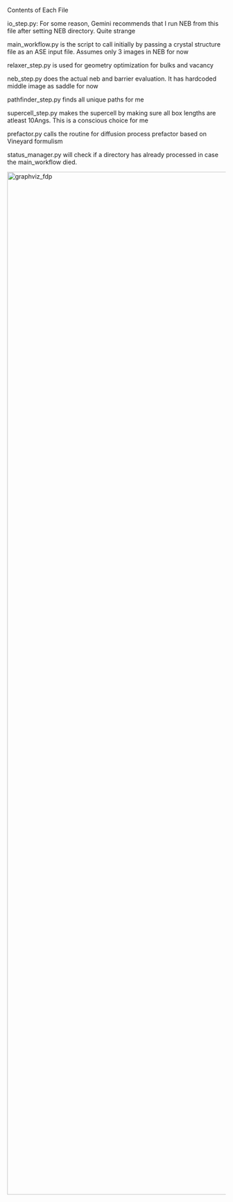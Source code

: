 Contents of Each File

io_step.py: For some reason, Gemini recommends that I run NEB from this file after setting NEB directory. Quite strange

main_workflow.py is the script to call initially by passing a crystal structure file as an ASE input file. Assumes only 3 images in NEB for now

relaxer_step.py is used for geometry optimization for bulks and vacancy

neb_step.py does the actual neb and barrier evaluation. It has hardcoded middle image as saddle for now

pathfinder_step.py finds all unique paths for me

supercell_step.py makes the supercell by making sure all box lengths are atleast 10Angs. This is a conscious choice for me

prefactor.py calls the routine for diffusion process prefactor based on Vineyard formulism

status_manager.py will check if a directory has already processed in case the main_workflow died. 


<img width="3054" height="2354" alt="graphviz_fdp" src="https://github.com/user-attachments/assets/46708e7c-8baa-4da2-a483-b265a1779c85" />
